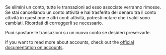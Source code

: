 Se elimini un conto, tutte le transazioni ad esso associate verranno rimosse. Se stai cancellando un conto attività e hai trasferito del denaro tra il conto attività in questione e altri conti attività, potresti notare che i saldi sono cambiati. Ricordati di correggerli se necessario.

Puoi spostare le transazioni su un nuovo conto se desideri preservarle.

If you want to read more about accounts, check out the [official documentation on accounts](https://docs.firefly-iii.org/concepts/accounts).